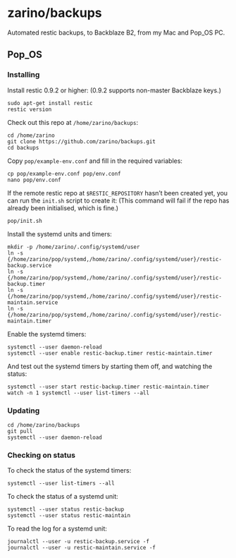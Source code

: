 # zarino/backups

Automated restic backups, to Backblaze B2, from my Mac and Pop_OS PC.

## Pop_OS

### Installing

Install restic 0.9.2 or higher: (0.9.2 supports non-master Backblaze keys.)

    sudo apt-get install restic
    restic version

Check out this repo at `/home/zarino/backups`:

    cd /home/zarino
    git clone https://github.com/zarino/backups.git
    cd backups

Copy `pop/example-env.conf` and fill in the required variables:

    cp pop/example-env.conf pop/env.conf
    nano pop/env.conf

If the remote restic repo at `$RESTIC_REPOSITORY` hasn’t been created yet, you can run the `init.sh` script to create it: (This command will fail if the repo has already been initialised, which is fine.)

    pop/init.sh

Install the systemd units and timers:

    mkdir -p /home/zarino/.config/systemd/user
    ln -s {/home/zarino/pop/systemd,/home/zarino/.config/systemd/user}/restic-backup.service
    ln -s {/home/zarino/pop/systemd,/home/zarino/.config/systemd/user}/restic-backup.timer
    ln -s {/home/zarino/pop/systemd,/home/zarino/.config/systemd/user}/restic-maintain.service
    ln -s {/home/zarino/pop/systemd,/home/zarino/.config/systemd/user}/restic-maintain.timer

Enable the systemd timers:

    systemctl --user daemon-reload
    systemctl --user enable restic-backup.timer restic-maintain.timer

And test out the systemd timers by starting them off, and watching the status:

    systemctl --user start restic-backup.timer restic-maintain.timer
    watch -n 1 systemctl --user list-timers --all

### Updating

    cd /home/zarino/backups
    git pull
    systemctl --user daemon-reload

### Checking on status

To check the status of the systemd timers:

    systemctl --user list-timers --all

To check the status of a systemd unit:

    systemctl --user status restic-backup
    systemctl --user status restic-maintain

To read the log for a systemd unit:

    journalctl --user -u restic-backup.service -f
    journalctl --user -u restic-maintain.service -f
